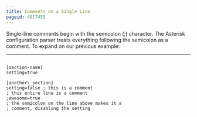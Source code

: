 ```yaml
---
title: Comments on a Single Line
pageid: 4817455
---
```


Single-line comments begin with the semicolon (;) character. The Asterisk configuration parser treats everything following the semicolon as a comment. To expand on our previous example:




---

  
  


```

[section-name]
setting=true

[another\_section]
setting=false ; this is a comment
; this entire line is a comment
;awesome=true
; the semicolon on the line above makes it a
; comment, disabling the setting

```


